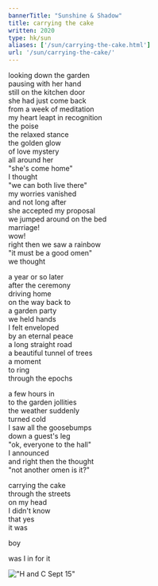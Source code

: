 ```yaml
---
bannerTitle: "Sunshine & Shadow" 
title: carrying the cake
written: 2020
type: hk/sun
aliases: ['/sun/carrying-the-cake.html']
url: '/sun/carrying-the-cake/'
---
```


looking down the garden  
pausing with her hand  
still on the kitchen door  
she had just come back  
from a week of meditation  
my heart leapt in recognition  
the poise  
the relaxed stance  
the golden glow  
of love mystery  
all around her  
"she's come home"  
I thought  
"we can both live there"  
my worries vanished  
and not long after  
she accepted my proposal  
we jumped around on the bed  
marriage!  
wow!  
right then we saw a rainbow  
"it must be a good omen"  
we thought


a year or so later  
after the ceremony  
driving home  
on the way back to   
a garden party  
we held hands  
I felt enveloped  
by an eternal peace  
a long straight road  
a beautiful tunnel of trees  
a moment  
to ring  
through the epochs  


a few hours in  
to the garden jollities  
the weather suddenly  
turned cold  
I saw all the goosebumps  
down a guest's leg  
"ok, everyone to the hall"  
I announced  
and right then the thought  
"not another omen is it?"  


carrying the cake  
through the streets  
on my head  
I didn't know  
that yes  
it was  


boy

was I in for it

!["H and C Sept 15"](/images/bucket/C-H-wedding-ceremony.jpg "H and C Sept 15")  
